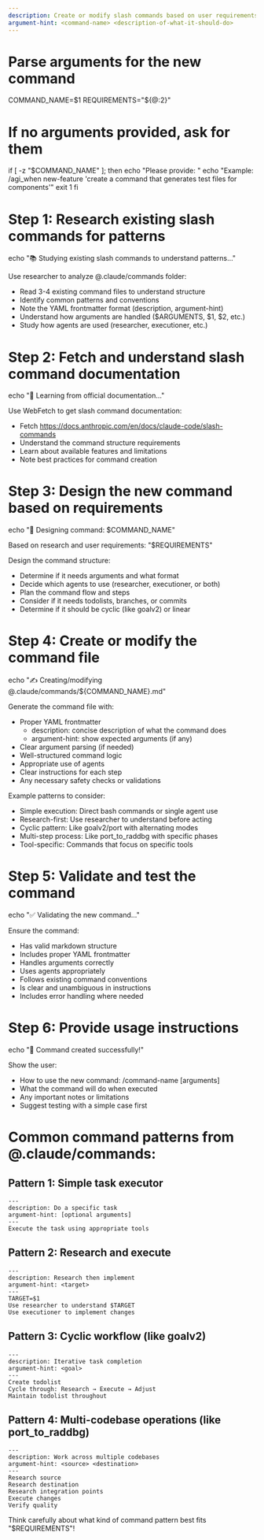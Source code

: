 ```yaml
---
description: Create or modify slash commands based on user requirements
argument-hint: <command-name> <description-of-what-it-should-do>
---
```


# Parse arguments for the new command
COMMAND_NAME=$1
REQUIREMENTS="${@:2}"

# If no arguments provided, ask for them
if [ -z "$COMMAND_NAME" ]; then
  echo "Please provide: <command-name> <description-of-what-it-should-do>"
  echo "Example: /agi_when new-feature 'create a command that generates test files for components'"
  exit 1
fi

# Step 1: Research existing slash commands for patterns
echo "📚 Studying existing slash commands to understand patterns..."

Use researcher to analyze @.claude/commands folder:
- Read 3-4 existing command files to understand structure
- Identify common patterns and conventions
- Note the YAML frontmatter format (description, argument-hint)
- Understand how arguments are handled ($ARGUMENTS, $1, $2, etc.)
- Study how agents are used (researcher, executioner, etc.)

# Step 2: Fetch and understand slash command documentation
echo "📖 Learning from official documentation..."

Use WebFetch to get slash command documentation:
- Fetch https://docs.anthropic.com/en/docs/claude-code/slash-commands
- Understand the command structure requirements
- Learn about available features and limitations
- Note best practices for command creation

# Step 3: Design the new command based on requirements
echo "🎨 Designing command: $COMMAND_NAME"

Based on research and user requirements: "$REQUIREMENTS"

Design the command structure:
- Determine if it needs arguments and what format
- Decide which agents to use (researcher, executioner, or both)
- Plan the command flow and steps
- Consider if it needs todolists, branches, or commits
- Determine if it should be cyclic (like goalv2) or linear

# Step 4: Create or modify the command file
echo "✍️ Creating/modifying @.claude/commands/${COMMAND_NAME}.md"

Generate the command file with:
- Proper YAML frontmatter
  - description: concise description of what the command does
  - argument-hint: show expected arguments (if any)
- Clear argument parsing (if needed)
- Well-structured command logic
- Appropriate use of agents
- Clear instructions for each step
- Any necessary safety checks or validations

Example patterns to consider:
- Simple execution: Direct bash commands or single agent use
- Research-first: Use researcher to understand before acting
- Cyclic pattern: Like goalv2/port with alternating modes
- Multi-step process: Like port_to_raddbg with specific phases
- Tool-specific: Commands that focus on specific tools

# Step 5: Validate and test the command
echo "✅ Validating the new command..."

Ensure the command:
- Has valid markdown structure
- Includes proper YAML frontmatter
- Handles arguments correctly
- Uses agents appropriately
- Follows existing command conventions
- Is clear and unambiguous in instructions
- Includes error handling where needed

# Step 6: Provide usage instructions
echo "📝 Command created successfully!"

Show the user:
- How to use the new command: /command-name [arguments]
- What the command will do when executed
- Any important notes or limitations
- Suggest testing with a simple case first

# Common command patterns from @.claude/commands:

## Pattern 1: Simple task executor
```
---
description: Do a specific task
argument-hint: [optional arguments]
---
Execute the task using appropriate tools
```

## Pattern 2: Research and execute
```
---
description: Research then implement
argument-hint: <target>
---
TARGET=$1
Use researcher to understand $TARGET
Use executioner to implement changes
```

## Pattern 3: Cyclic workflow (like goalv2)
```
---
description: Iterative task completion
argument-hint: <goal>
---
Create todolist
Cycle through: Research → Execute → Adjust
Maintain todolist throughout
```

## Pattern 4: Multi-codebase operations (like port_to_raddbg)
```
---
description: Work across multiple codebases
argument-hint: <source> <destination>
---
Research source
Research destination
Research integration points
Execute changes
Verify quality
```

Think carefully about what kind of command pattern best fits "$REQUIREMENTS"!